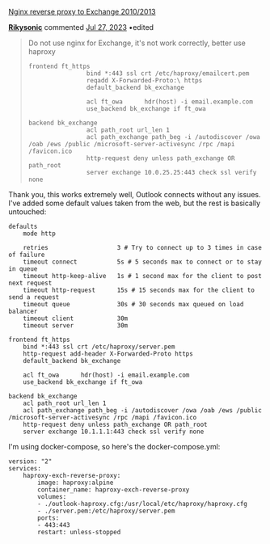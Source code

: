 [Nginx reverse proxy to Exchange 2010/2013](https://gist.github.com/taddev/7275873) 

**[Rikysonic](/Rikysonic)** commented [Jul 27, 2023](/taddev/7275873?permalink_comment_id=4642916#gistcomment-4642916) •edited
> Do not use nginx for Exchange, it's not work correctly, better use haproxy
> 
> ```
> frontend ft_https
>                 bind *:443 ssl crt /etc/haproxy/emailcert.pem
>                 reqadd X-Forwarded-Proto:\ https
>                 default_backend bk_exchange
> 
>                 acl ft_owa      hdr(host) -i email.example.com
>                 use_backend bk_exchange if ft_owa
> 
> backend bk_exchange
>                 acl path_root url_len 1
>                 acl path_exchange path_beg -i /autodiscover /owa /oab /ews /public /microsoft-server-activesync /rpc /mapi /favicon.ico
>                 http-request deny unless path_exchange OR path_root
>                 server exchange 10.0.25.25:443 check ssl verify none 
> ```

Thank you, this works extremely well, Outlook connects without any issues.  
I've added some default values taken from the web, but the rest is basically untouched:

```
defaults
    mode http

    retries                   3 # Try to connect up to 3 times in case of failure
    timeout connect           5s # 5 seconds max to connect or to stay in queue
    timeout http-keep-alive   1s # 1 second max for the client to post next request
    timeout http-request      15s # 15 seconds max for the client to send a request
    timeout queue             30s # 30 seconds max queued on load balancer
    timeout client            30m
    timeout server            30m

frontend ft_https
    bind *:443 ssl crt /etc/haproxy/server.pem
    http-request add-header X-Forwarded-Proto https
    default_backend bk_exchange

    acl ft_owa      hdr(host) -i email.example.com
    use_backend bk_exchange if ft_owa

backend bk_exchange
    acl path_root url_len 1
    acl path_exchange path_beg -i /autodiscover /owa /oab /ews /public /microsoft-server-activesync /rpc /mapi /favicon.ico
    http-request deny unless path_exchange OR path_root
    server exchange 10.1.1.1:443 check ssl verify none 
```

I'm using docker-compose, so here's the docker-compose.yml:

```
version: "2"
services:
    haproxy-exch-reverse-proxy:
        image: haproxy:alpine
        container_name: haproxy-exch-reverse-proxy
        volumes:
        - ./outlook-haproxy.cfg:/usr/local/etc/haproxy/haproxy.cfg
        - ./server.pem:/etc/haproxy/server.pem
        ports:
        - 443:443
        restart: unless-stopped 
``` 
